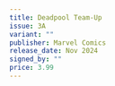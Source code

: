 ```yaml
---
title: Deadpool Team-Up
issue: 3A
variant: ""
publisher: Marvel Comics
release_date: Nov 2024
signed_by: ""
price: 3.99
---
```

